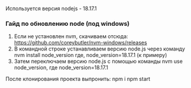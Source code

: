 Используется версия nodejs - 18.17.1
### Гайд по обновлению node (под windows)

1. Если не установлен nvm, скачиваем отсюда: https://github.com/coreybutler/nvm-windows/releases
2. В командной строке устанавливаем версию node.js через команду nvm install node_version где, node_version=18.17.1 (к примеру)
3. Затем переключаем версию node.js с помощью команды nvm use node_version, где node_version=18.17.1

После клонирования проекта выпронить:
npm i
npm start
